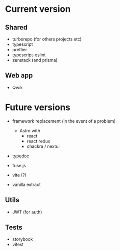 # Current version

## Shared

- turborepo (for others projects etc)
- typescript
- prettier
- typescript-eslint
- zenstack (and prisma)

## Web app

- Qwik

# Future versions

- framework replacement (in the event of a problem)

  - Astro with
    - react
    - react redux
    - chackra / nextui

- typedoc
- fuse.js
- vite (?)
- vanilla extract

## Utils

- JWT (for auth)

## Tests

- storybook
- vitest
